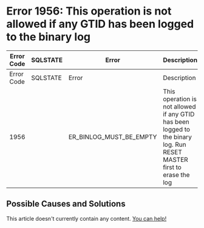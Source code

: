 
# Error 1956: This operation is not allowed if any GTID has been logged to the binary log


| Error Code | SQLSTATE | Error | Description |
| --- | --- | --- | --- |
| Error Code | SQLSTATE | Error | Description |
| 1956 |  | ER_BINLOG_MUST_BE_EMPTY | This operation is not allowed if any GTID has been logged to the binary log. Run RESET MASTER first to erase the log |




## Possible Causes and Solutions


This article doesn't currently contain any content. [You can help!](/kb/en/writing-and-editing-knowledge-base-articles/)

